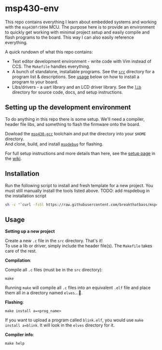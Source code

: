 # msp430-env

This repo contains everything I learn about embedded systems and working with the `msp430fr5994` MCU. The purpose here is to provide an environment to quickly get working with minimal project setup and easily compile and flash programs to the board. This way I can also easily reference everything.

A quick rundown of what this repo contains:
- Text editor development environment - write code with Vim instead of CCS. The `Makefile` handles everything.
- A bunch of standalone, installable programs. See the [`src`](https://github.com/breakthatbass/msp430-env/tree/main/src) directory for a program list & descriptions. See [usage](https://github.com/breakthatbass/msp430-env/#Usage) below on how to install a program to your board.
- Libs/drivers - a uart library and an LCD driver library. See the [`lib`](https://github.com/breakthatbass/msp430-env/tree/main/lib) directory for source code, docs, and setup instructions.

## Setting up the development environment
To do anything in this repo there is some setup. We'll need a compiler, header file libs, and something to flash the firmware onto the board.

Dowload the [`msp430-gcc`](https://www.ti.com/tool/MSP430-GCC-OPENSOURCE) toolchain and put the directory into your `$HOME` directory.  
And clone, build, and install [`mspdebug`](https://github.com/dlbeer/mspdebug) for flashing.

For full setup instructions and more details than here, see the [setup page](https://github.com/breakthatbass/msp430-env/wiki/Setup#development-environment) in the [wiki](https://github.com/breakthatbass/msp430-env/wiki).

## Installation
Run the following script to install and fresh template for a new project. You must still manually install the tools listed above.
TODO: add mspdebug in the installation script
```sh
sh -c "`curl -fsSl https://raw.githubusercontent.com/breakthatbass/msp430-env/main/install.sh`"
```

## Usage

**Setting up a new project**  

Create a new `.c` file in the `src` directory. That's it!  
To use a lib or driver, simply include the header file(s). The `Makefile` takes care of the rest.

**Compilation**:

Compile all `.c` files (must be in the `src` directory):
```
make
```
Running `make` will compile all `.c` files into an equivalent `.elf` file and place them all in a directory named `elves`...🧝.

**Flashing**:
```
make install a=<prog_name>
```
If you want to upload a program called `blink.elf`, you would use `make install a=blink`. It will look in the `elves` directory for it.

**Compiler info**:
```
make help
```